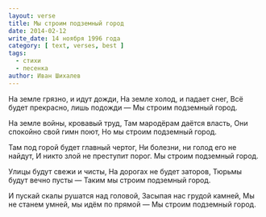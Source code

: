 ```yaml
---
layout: verse
title: Мы строим подземный город
date: 2014-02-12
write_date: 14 ноября 1996 года
category: [ text, verses, best ]
tags:
  - стихи
  - песенка
author: Иван Шихалев
---
```

На земле грязно, и идут дожди,
На земле холод, и падает снег,
Всё будет прекрасно, лишь подожди —
Мы строим подземный город.

На земле войны, кровавый труд,
Там мародёрам даётся власть,
Они спокойно свой гимн поют,
Но мы строим подземный город.

Там под горой будет главный чертог,
Ни болезни, ни голод его не найдут,
И никто злой не преступит порог.
Мы строим подземный город.

Улицы будут свежи и чисты,
На дорогах не будет заторов,
Тюрьмы будут вечно пусты —
Таким мы строим подземный город.

И пускай скалы рушатся над головой,
Засыпая нас грудой камней,
Мы не станем умней, мы идём по прямой —
Мы строим подземный город.

